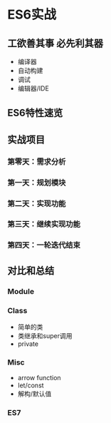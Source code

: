 # ES6实战

## 工欲善其事 必先利其器

 * 编译器
 * 自动构建
 * 调试
 * 编辑器/IDE

## ES6特性速览

## 实战项目

### 第零天：需求分析

### 第一天：规划模块

### 第二天：实现功能

### 第三天：继续实现功能

### 第四天：一轮迭代结束

## 对比和总结

### Module

### Class

 * 简单的类
 * 类继承和super调用
 * private

### Misc
 * arrow function
 * let/const
 * 解构/默认值

### ES7
